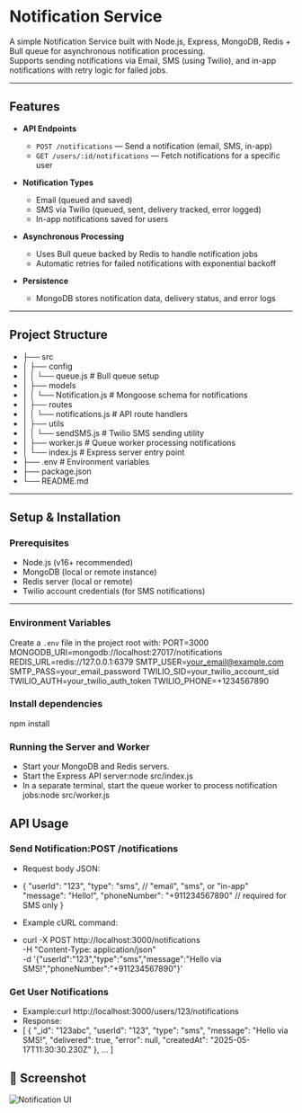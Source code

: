 # Notification Service

A simple Notification Service built with Node.js, Express, MongoDB, Redis + Bull queue for asynchronous notification processing.  
Supports sending notifications via Email, SMS (using Twilio), and in-app notifications with retry logic for failed jobs.

---

## Features

- **API Endpoints**  
  - `POST /notifications` — Send a notification (email, SMS, in-app)  
  - `GET /users/:id/notifications` — Fetch notifications for a specific user

- **Notification Types**  
  - Email (queued and saved)  
  - SMS via Twilio (queued, sent, delivery tracked, error logged)  
  - In-app notifications saved for users

- **Asynchronous Processing**  
  - Uses Bull queue backed by Redis to handle notification jobs  
  - Automatic retries for failed notifications with exponential backoff

- **Persistence**  
  - MongoDB stores notification data, delivery status, and error logs

---

## Project Structure

- ├── src
- │ ├── config
- │ │ └── queue.js # Bull queue setup
- │ ├── models
- │ │ └── Notification.js # Mongoose schema for notifications
- │ ├── routes
- │ │ └── notifications.js # API route handlers
- │ ├── utils
- │ │ └── sendSMS.js # Twilio SMS sending utility
- │ ├── worker.js # Queue worker processing notifications
- │ └── index.js # Express server entry point
- ├── .env # Environment variables
- ├── package.json
- └── README.md


---

## Setup & Installation

### Prerequisites

- Node.js (v16+ recommended)  
- MongoDB (local or remote instance)  
- Redis server (local or remote)  
- Twilio account credentials (for SMS notifications)  

---

### Environment Variables

Create a `.env` file in the project root with:
PORT=3000
MONGODB_URI=mongodb://localhost:27017/notifications
REDIS_URL=redis://127.0.0.1:6379
SMTP_USER=your_email@example.com
SMTP_PASS=your_email_password
TWILIO_SID=your_twilio_account_sid
TWILIO_AUTH=your_twilio_auth_token
TWILIO_PHONE=+1234567890


### Install dependencies
npm install

### Running the Server and Worker

 - Start your MongoDB and Redis servers.
- Start the Express API server:node src/index.js
- In a separate terminal, start the queue worker to process notification jobs:node src/worker.js

## API Usage

 ### Send Notification:POST /notifications
- Request body JSON:


- {
  "userId": "123",
  "type": "sms",          // "email", "sms", or "in-app"
  "message": "Hello!",
  "phoneNumber": "+911234567890"  // required for SMS only
}
-  Example cURL command:
-  curl -X POST http://localhost:3000/notifications \
  -H "Content-Type: application/json" \
  -d '{"userId":"123","type":"sms","message":"Hello via SMS!","phoneNumber":"+911234567890"}'
  ### Get User Notifications
- Example:curl http://localhost:3000/users/123/notifications
- Response:
- [
  {
    "_id": "123abc",
    "userId": "123",
    "type": "sms",
    "message": "Hello via SMS!",
    "delivered": true,
    "error": null,
    "createdAt": "2025-05-17T11:30:30.230Z"
  },
  ...
]

## 📸 Screenshot

![Notification UI](assets/image.png)



